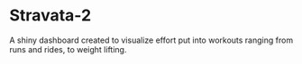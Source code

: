 # Stravata-2
A shiny dashboard created to visualize effort put into workouts ranging from runs and rides, to weight lifting.
